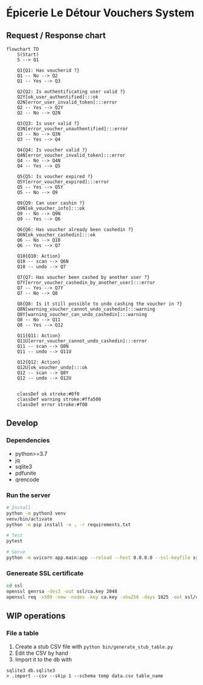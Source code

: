 # Épicerie Le Détour Vouchers System

## Request / Response chart

```mermaid
flowchart TD
    S(Start)
    S --> Q1

    Q1{Q1: Has voucherid ?}
    Q1 -- No --> Q2
    Q1 -- Yes --> Q3

    Q2{Q2: Is authentificating user valid ?}
    Q2Y[ok_user_authentified]:::ok
    Q2N[error_user_invalid_token]:::error
    Q2 -- Yes --> Q2Y
    Q2 -- No --> Q2N

    Q3{Q3: Is user valid ?}
    Q3N[error_voucher_unauthentified]:::error
    Q3 -- No --> Q3N
    Q3 -- Yes --> Q4

    Q4{Q4: Is voucher valid ?}
    Q4N[error_voucher_invalid_token]:::error
    Q4 -- No --> Q4N
    Q4 -- Yes --> Q5

    Q5{Q5: Is voucher expired ?}
    Q5Y[error_voucher_expired]:::error
    Q5 -- Yes --> Q5Y
    Q5 -- No --> Q9

    Q9{Q9: Can user cashin ?}
    Q9N[ok_voucher_info]:::ok
    Q9 -- No --> Q9N
    Q9 -- Yes --> Q6

    Q6{Q6: Has voucher already been cashedin ?}
    Q6N[ok_voucher_cashedin]:::ok
    Q6 -- No --> Q10
    Q6 -- Yes --> Q7

    Q10{Q10: Action}
    Q10 -- scan --> Q6N
    Q10 -- undo --> Q7

    Q7{Q7: Has voucher been cashed by another user ?}
    Q7Y[error_voucher_cashedin_by_another_user]:::error
    Q7 -- Yes --> Q7Y
    Q7 -- No --> Q8

    Q8{Q8: Is it still possible to undo cashing the voucher in ?}
    Q8N[warning_voucher_cannot_undo_cashedin]:::warning
    Q8Y[warning_voucher_can_undo_cashedin]:::warning
    Q8 -- No --> Q11
    Q8 -- Yes --> Q12

    Q11{Q11: Action}
    Q11U[error_voucher_cannot_undo_cashedin]:::error
    Q11 -- scan --> Q8N
    Q11 -- undo --> Q11U

    Q12{Q12: Action}
    Q12U[ok_voucher_undo]:::ok
    Q12 -- scan --> Q8Y
    Q12 -- undo --> Q12U


    classDef ok stroke:#0f0
    classDef warning stroke:#ffa500
    classDef error stroke:#f00
```

## Develop

### Dependencies

- python>=3.7
- jq
- sqlite3
- pdfunite
- qrencode


### Run the server

```sh
# Install
python -m python3 venv
venv/bin/activate
python -m pip install -e . -r requirements.txt

# Test
pytest

# Serve
python -m uvicorn app.main:app --reload --host 0.0.0.0 --ssl-keyfile ssl/ca.key --ssl-certfile ssl/ca.pem --ssl-keyfile-password nopasswd --env-file dev.env
```

### Genereate SSL certificate

```sh
cd ssl
openssl genrsa -des3 -out ssl/ca.key 2048
openssl req -x509 -new -nodes -key ca.key -sha256 -days 1825 -out ssl/ca.pem
```

## WIP operations

### File a table

1. Create a stub CSV file with `python bin/generate_stub_table.py`
2. Edit the CSV by hand
3. Import it to the db with

```
sqlite3 db.sqlite3
> .import --csv --skip 1 --schema temp data.csv table_name
```

